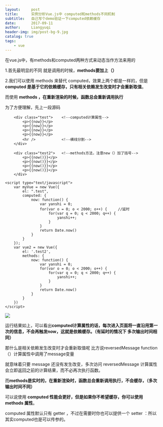 ```yaml
---
layout:     post
title:      实例分析Vue.js中 computed和methods不同机制
subtitle:   自己写个demo验证一下computed依赖缓存
date:       2017-09-11
author:     Liangyuqi
header-img: img/post-bg-9.jpg
catalog: true
tags:
    - vue
---
```


在vue.js中，有methods和computed两种方式来动态当作方法来用的

1.首先最明显的不同 就是调用的时候，**methods要加上（）**

2.我们可以使用 methods 来替代 computed，效果上两个都是一样的，但是 **computed 是基于它的依赖缓存，只有相关依赖发生改变时才会重新取值**。

而使用 **methods ，在重新渲染的时候，函数总会重新调用执行**

为了方便理解，先上一段源码

        <div class="test">    <!--computed计算属性-->
            <p>{{now}}</p>
            <p>{{now}}</p>
            <p>{{now}}</p>
            <p>{{now}}</p>
            <hr />            <!--横线分割-->
	    </div>

	    <div class="test2">   <!--methods方法，注意new（）加了括号-->
	        <p>{{now()}}</p>
	        <p>{{now()}}</p>
	        <p>{{now()}}</p>
	        <p>{{now()}}</p>
	    </div>

    <script type="text/javascript">
        var myVue = new Vue({
            el: ".test",
            computed: {
                now: function() {
                    var yanshi = 0;
                    for(var o = 0; o < 2000; o++) {     //延时
                        for(var q = 0; q < 2000; q++) {
                            yanshi++;
                        }
                    }
                    return Date.now()
                }
            }
        });
        var vue2 = new Vue({
            el: '.test2',
            methods: {
                now: function() {
                    var yanshi = 0;
                    for(var o = 0; o < 2000; o++) {
                        for(var q = 0; q < 2000; q++) {
                            yanshi++;
                        }
                    }
                    return Date.now()
                }
            }
        })
    </script>
![](http://images2017.cnblogs.com/blog/1017580/201709/1017580-20170911202610578-1420692115.png)

运行结果如上，可以看出**computed计算属性的话，每次进入页面将一直沿用第一次的信息，不会再触发now，这就是依赖缓存。（有延时的情况下 多次输出时间相同）**

那什么是相关依赖发生改变时才会重新取值呢 比方说reversedMessage function（）计算属性中调用了message变量

就意味着只要 message 还没有发生改变，多次访问 reversedMessage 计算属性会立即返回之前的计算结果，而不必再次执行函数。

而**methods是实时的，在重新渲染时，函数总会重新调用执行，不会缓存，（多次输出时间不同）** 

可以说使用 **computed 性能会更好，但是如果你不希望缓存，你可以使用 methods 属性**。

computed 属性默认只有 getter ，不过在需要时你也可以提供一个 setter ：所以其实computed也是可以传参的。